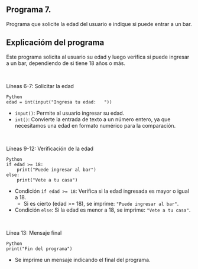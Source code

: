 ## Programa 7.
Programa que solicite la edad del usuario e indique si puede entrar a un bar.

## Explicacióm del programa
Este programa solicita al usuario su edad y luego verifica si puede ingresar a un bar, dependiendo de si tiene 18 años o más.

<br/>

Líneas 6-7: Solicitar la edad
```
Python
edad = int(input("Ingresa tu edad:   "))
```
* `input()`: Permite al usuario ingresar su edad.
* `int()`: Convierte la entrada de texto a un número entero, ya que necesitamos una edad en formato numérico para la comparación.

<br/>

Líneas 9-12: Verificación de la edad
```
Python
if edad >= 18:
    print("Puede ingresar al bar")
else:
    print("Vete a tu casa")
```
* Condición `if edad >= 18`: Verifica si la edad ingresada es mayor o igual a 18.
  * Si es cierto (edad >= 18), se imprime: `"Puede ingresar al bar"`.
* Condición `else`: Si la edad es menor a 18, se imprime: `"Vete a tu casa"`.

<br/>

Línea 13: Mensaje final
```
Python
print("Fin del programa")
```
* Se imprime un mensaje indicando el final del programa.
